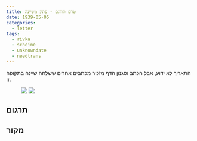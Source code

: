 ```yaml
---
title: טרם תורגם - פתק משיינה
date: 1939-05-05
categories:
  - letter
tags:
  - rivka
  - scheine
  - unknowndate
  - needtrans
---
```


התאריך לא ידוע, אבל הכתב וסגנון הדף מזכיר מכתבים אחרים ששלחה שיינה בתקופה זו.

<figure class="half">
    <a  href="/pupko-papers/assets/images/1939-05-05-scheine-note-1.jpg">
    <img src="/pupko-papers/assets/images/1939-05-05-scheine-note-1.jpg"></a>
    <a  href="/pupko-papers/assets/images/1939-05-05-scheine-note-2.jpg">
    <img src="/pupko-papers/assets/images/1939-05-05-scheine-note-2.jpg"></a>
</figure>

## תרגום

## מקור
